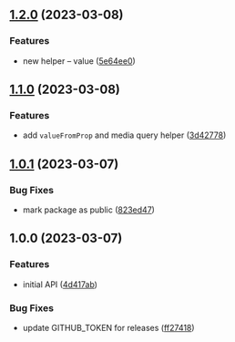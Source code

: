 ## [1.2.0](https://github.com/lokalise/styled/compare/v1.1.0...v1.2.0) (2023-03-08)


### Features

* new helper – value ([5e64ee0](https://github.com/lokalise/styled/commit/5e64ee02c19509962848cce8f07c414f65691187))

## [1.1.0](https://github.com/lokalise/styled/compare/v1.0.1...v1.1.0) (2023-03-08)


### Features

* add `valueFromProp` and media query helper ([3d42778](https://github.com/lokalise/styled/commit/3d42778695ca38e06e7bbb04d5ccd8a1d73d7eb0))

## [1.0.1](https://github.com/lokalise/styled/compare/v1.0.0...v1.0.1) (2023-03-07)


### Bug Fixes

* mark package as public ([823ed47](https://github.com/lokalise/styled/commit/823ed47b847711f1fb7c6d1811cff176a010d96a))

## 1.0.0 (2023-03-07)


### Features

* initial API ([4d417ab](https://github.com/lokalise/styled/commit/4d417ab7b419c50a882004b4f8b2067abcdf54e1))


### Bug Fixes

* update GITHUB_TOKEN for releases ([ff27418](https://github.com/lokalise/styled/commit/ff27418914173a945ab49613ae3b8b3d35261180))

